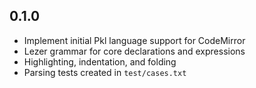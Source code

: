 ## 0.1.0

- Implement initial Pkl language support for CodeMirror
- Lezer grammar for core declarations and expressions
- Highlighting, indentation, and folding
- Parsing tests created in `test/cases.txt`
